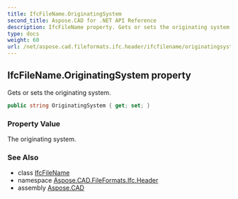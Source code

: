 ```yaml
---
title: IfcFileName.OriginatingSystem
second_title: Aspose.CAD for .NET API Reference
description: IfcFileName property. Gets or sets the originating system
type: docs
weight: 60
url: /net/aspose.cad.fileformats.ifc.header/ifcfilename/originatingsystem/
---
```

## IfcFileName.OriginatingSystem property

Gets or sets the originating system.

```csharp
public string OriginatingSystem { get; set; }
```

### Property Value

The originating system.

### See Also

* class [IfcFileName](../)
* namespace [Aspose.CAD.FileFormats.Ifc.Header](../../ifcfilename/)
* assembly [Aspose.CAD](../../../)


